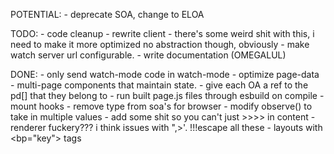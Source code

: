 POTENTIAL:
    - deprecate SOA, change to ELOA

TODO:
    - code cleanup
    - rewrite client
        - there's some weird shit with this, i need to make it more optimized
          no abstraction though, obviously
    - make watch server url configurable.
    - write documentation (OMEGALUL)

DONE: 
    - only send watch-mode code in watch-mode
    - optimize page-data
    - multi-page components that maintain state.
    - give each OA a ref to the pd[] that they belong to
    - run built page.js files through esbuild on compile
    - mount hooks
    - remove type from soa's for browser
    - modify observe() to take in multiple values
    - add some shit so you can't just >>>> in content
    - renderer fuckery??? i think issues with ",>'. !!!escape all these
    - layouts with <bp="key"> tags

